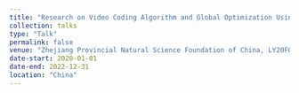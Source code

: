 ```yaml
---
title: "Research on Video Coding Algorithm and Global Optimization Using Deep Neural Network"
collection: talks
type: "Talk"
permalink: false
venue: "Zhejiang Provincial Natural Science Foundation of China, LY20F010013, Principle Investigator."
date-start: 2020-01-01
date-end: 2022-12-31
location: "China"
---
```


